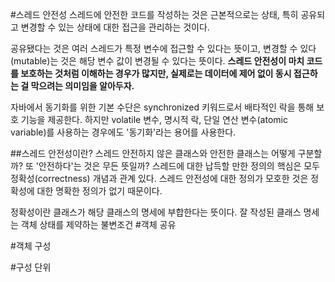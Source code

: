 #스레드 안전성
스레드에 안전한 코드를 작성하는 것은 근본적으로는 상태, 특히 공유되고 변경할 수 있는 상태에 대한 접근을 관리하는 것이다.<br>

공유됐다는 것은 여러 스레드가 특정 변수에 접근할 수 있다는 뜻이고, 변경할 수 있다(mutable)는 것은 해당 변수 값이 변경될 수 있다는 뜻이다. **스레드 안전성이 마치 코드를 보호하는 것처럼 이해하는 경우가 많지만, 실제로는 데이터에 제어 없이 동시 접근하는 걸 막으려는 의미임을 알아두자.**<br>

자바에서 동기화를 위한 기본 수단은 synchronized 키워드로서 배타적인 락을 통해 보호 기능을 제공한다. 하지만 volatile 변수, 명시적 락, 단일 연산 변수(atomic variable)를 사용하는 경우에도 '동기화'라는 용어를 사용한다.<br>

##스레드 안전성이란?
스레드 안전하지 않은 클래스와 안전한 클래스는 어떻게 구분할까? 또 '안전하다'는 것은 무든 뜻일까? 스레드에 대한 납득할 만한 정의의 핵심은 모두 정확성(correctness) 개념과 관계 있다. 스레드 안전성에 대한 정의가 모호한 것은 정확성에 대한 명확한 정의가 없기 때문이다.<br>

정확성이란 클래스가 해당 클래스의 명세에 부합한다는 뜻이다. 잘 작성된 클래스 명세는 객체 상태를 제약하는 불변조건
#객체 공유

#객체 구성

#구성 단위